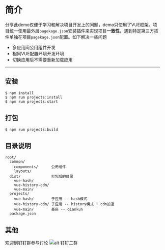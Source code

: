 # 简介
  分享此demo仅便于学习和解决项目开发上的问题，demo只使用了VUE框架。项目统一使用最外层`pagekage.json`安装插件来实现项目**一致性**，遇到特定第三方插件单独在项目`pagekage.json`配置。如下解决一些问题

- 多应用间公用组件开发
- 相同VUE配置环境开发环境
- 切换应用后不需要重新加载应用

----

## 安装

```shell
$ npm install
$ npm run projects:install
$ npm run projects:start
```

## 打包
```shell
$ npm run projects:build
```

## 目录说明

    root/
      common/
        components/      公用组件
        layouts/
      dist/              打包后的目录
        vue-hash/
        vue-history-cdn/
        vue-main/
      projects/
        vue-hash/        子应用 -- hash模式
        vue-history-cdn/ 子应用 -- history模式 + cdn加速
        vue-main/        基座 -- qiankun
      package.json

## 其他
欢迎到钉钉群参与讨论
![alt 钉钉二群](https://gw.alipayobjects.com/mdn/rms_655822/afts/img/A*AdpES5z40LcAAAAAAAAAAABkARQnAQ)
